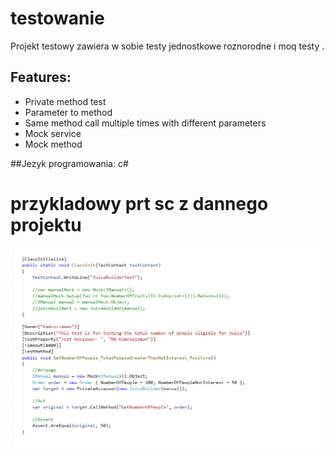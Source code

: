 # testowanie


Projekt testowy zawiera w sobie testy jednostkowe roznorodne i moq testy .


## Features:
- Private method test
- Parameter to method
- Same method call multiple times with different parameters
- Mock service
- Mock method


##Jezyk programowania:
c#

# przykladowy prt sc  z dannego projektu


![Image alt](https://github.com/Elena19ar/testowanie/blob/master/azzzzzzzzzz.png)
